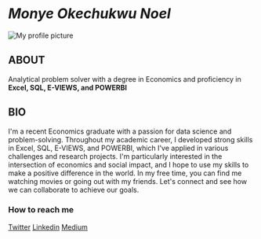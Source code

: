 # ***Monye Okechukwu Noel***

<picture>
 <source media="(prefers-color-scheme: dark)" srcset="https://avatars.githubusercontent.com/u/136334167?s=400&u=e215c035685671bf274ec187ac42e74b84f366d0&v=4">
 <source media="(prefers-color-scheme: light)" srcset="https://avatars.githubusercontent.com/u/136334167?s=400&u=e215c035685671bf274ec187ac42e74b84f366d0&v=4">
 <img alt="My profile picture" src="https://avatars.githubusercontent.com/u/136334167?s=400&u=e215c035685671bf274ec187ac42e74b84f366d0&v=4">
</picture>

## ABOUT
Analytical problem solver with a degree in Economics and proficiency in **Excel, SQL, E-VIEWS, and POWERBI**

## BIO
I'm a recent Economics graduate with a passion for data science and problem-solving. Throughout my academic career, I developed strong skills in Excel, SQL, E-VIEWS, and POWERBI, which I've applied in various challenges and research projects. I'm particularly interested in the intersection of economics and social impact, and I hope to use my skills to make a positive difference in the world. In my free time, you can find me watching movies or going out with my friends. Let's connect and see how we can collaborate to achieve our goals.

### How to reach me
[Twitter](https://twitter.com/noelshalom?s=21&t=sXwbGlpc_k7j4lyPl5Vy_Q)
[Linkedin](https://www.linkedin.com/in/okechukwu-m-3748a5b9)
[Medium](https://noelshalom14.medium.com/)
